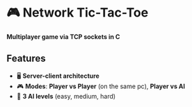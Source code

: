 # 🎮 Network Tic-Tac-Toe  
**Multiplayer game via TCP sockets in C**  

## Features  
- 🖥️ **Server-client architecture**
- 🎮 **Modes**: **Player vs Player** (on the same pc), **Player vs AI** 
- 🤖 **3 AI levels** (easy, medium, hard)
